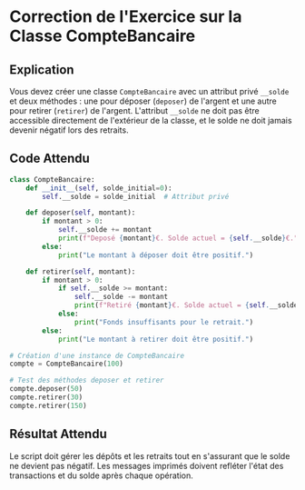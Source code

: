 
# Correction de l'Exercice sur la Classe CompteBancaire

## Explication

Vous devez créer une classe `CompteBancaire` avec un attribut privé `__solde` et deux méthodes : une pour déposer (`deposer`) de l'argent et une autre pour retirer (`retirer`) de l'argent. L'attribut `__solde` ne doit pas être accessible directement de l'extérieur de la classe, et le solde ne doit jamais devenir négatif lors des retraits.

## Code Attendu

```python
class CompteBancaire:
    def __init__(self, solde_initial=0):
        self.__solde = solde_initial  # Attribut privé

    def deposer(self, montant):
        if montant > 0:
            self.__solde += montant
            print(f"Deposé {montant}€. Solde actuel = {self.__solde}€.")
        else:
            print("Le montant à déposer doit être positif.")

    def retirer(self, montant):
        if montant > 0:
            if self.__solde >= montant:
                self.__solde -= montant
                print(f"Retiré {montant}€. Solde actuel = {self.__solde}€.")
            else:
                print("Fonds insuffisants pour le retrait.")
        else:
            print("Le montant à retirer doit être positif.")

# Création d'une instance de CompteBancaire
compte = CompteBancaire(100)

# Test des méthodes deposer et retirer
compte.deposer(50)
compte.retirer(30)
compte.retirer(150)
```

## Résultat Attendu

Le script doit gérer les dépôts et les retraits tout en s'assurant que le solde ne devient pas négatif. Les messages imprimés doivent refléter l'état des transactions et du solde après chaque opération.
